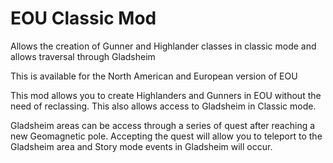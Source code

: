 # EOU Classic Mod
 Allows the creation of Gunner and Highlander classes in classic mode and allows traversal through Gladsheim 


This is available for the North American and European version of EOU

This mod allows you to create Highlanders and Gunners in EOU without the need of reclassing. This also allows access to Gladsheim in Classic mode.

Gladsheim areas can be access through a series of quest after reaching a new Geomagnetic pole. Accepting the quest will allow you to teleport to the Gladsheim area and Story mode events in Gladsheim will occur.
